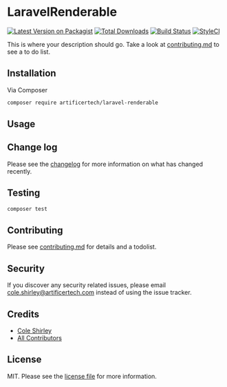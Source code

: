 # LaravelRenderable

[![Latest Version on Packagist][ico-version]][link-packagist]
[![Total Downloads][ico-downloads]][link-downloads]
[![Build Status](https://travis-ci.com/artificertech/laravel-renderable.svg?token=bByzhPpPyFcdPzCJr5hd&branch=main)](https://travis-ci.com/artificertech/laravel-renderable)
[![StyleCI](https://github.styleci.io/repos/398035981/shield?branch=main)](https://github.styleci.io/repos/398035981?branch=main)

This is where your description should go. Take a look at [contributing.md](contributing.md) to see a to do list.

## Installation

Via Composer

``` bash
composer require artificertech/laravel-renderable
```

## Usage

## Change log

Please see the [changelog](changelog.md) for more information on what has changed recently.

## Testing

``` bash
composer test
```

## Contributing

Please see [contributing.md](contributing.md) for details and a todolist.

## Security

If you discover any security related issues, please email cole.shirley@artificertech.com instead of using the issue tracker.

## Credits

- [Cole Shirley][link-author]
- [All Contributors][link-contributors]

## License

MIT. Please see the [license file](license.md) for more information.

[ico-version]: https://img.shields.io/packagist/v/artificertech/laravel-renderable.svg?style=flat-square
[ico-downloads]: https://img.shields.io/packagist/dt/artificertech/laravel-renderable.svg?style=flat-square
[ico-travis]: https://img.shields.io/travis/artificertech/laravel-renderable/master.svg?style=flat-square
[ico-styleci]: https://styleci.io/repos/12345678/shield

[link-packagist]: https://packagist.org/packages/artificertech/laravel-renderable
[link-downloads]: https://packagist.org/packages/artificertech/laravel-renderable
[link-travis]: https://travis-ci.org/artificertech/laravel-renderable
[link-styleci]: https://styleci.io/repos/12345678
[link-author]: https://github.com/artificertech
[link-contributors]: ../../contributors
